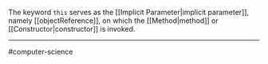 The keyword `this` serves as the [[Implicit Parameter|implicit parameter]], namely [[objectReference]], on which the [[Method|method]] or [[Constructor|constructor]] is invoked.

---
#computer-science 